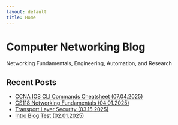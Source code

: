 ```yaml
---
layout: default
title: Home
---
```

# Computer Networking Blog
Networking Fundamentals, Engineering, Automation, and Research

## Recent Posts
- [CCNA IOS CLI Commands Cheatsheet (07.04.2025)](./posts/2025-07-04-CCNA-IOS-CLI-CHEATSHEET.md)
- [CS118 Networking Fundamentals (04.01.2025)](./posts/2025-04-01-CS118-network-fundamentals-cheatsheet.md)
- [Transport Layer Security (03.15.2025)](./posts/2025-03-15-TLS.md)
- [Intro Blog Test (02.01.2025)](./posts/2025-02-01-hello.md)